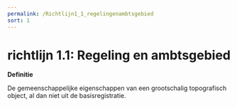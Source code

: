 ```yaml
---
permalink: /Richtlijn1_1_regelingenambtsgebied
sort: 1
---
```


# richtlijn 1.1: Regeling en ambtsgebied

**Definitie**

De gemeenschappelijke eigenschappen van een grootschalig topografisch object, al
dan niet uit de basisregistratie.
